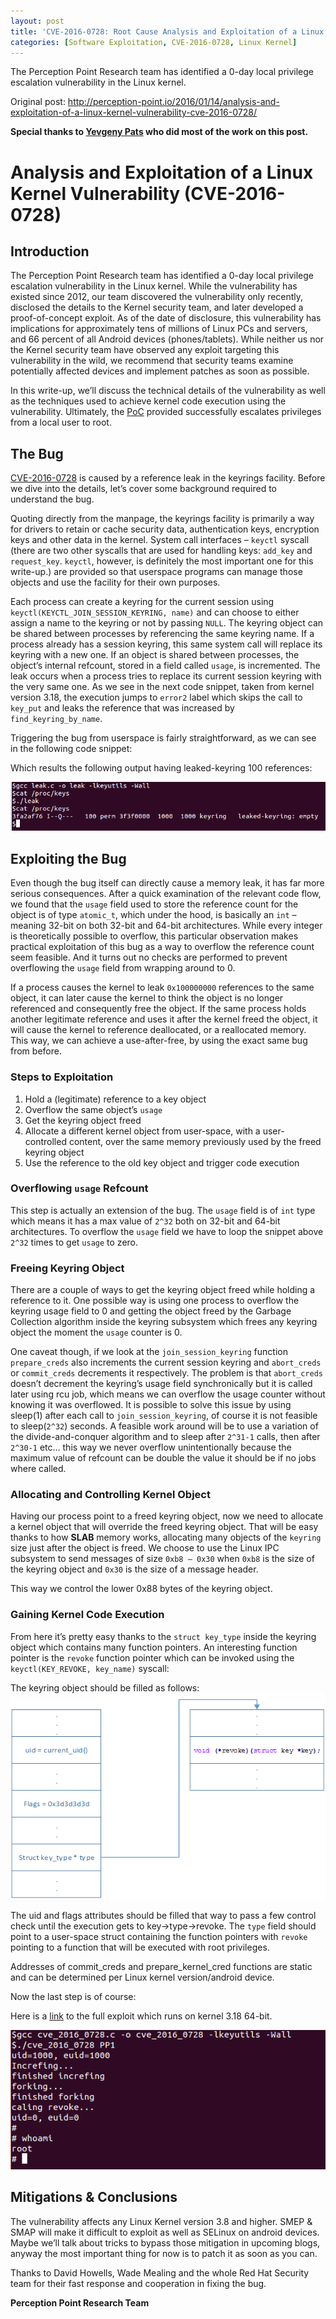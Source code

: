 ```yaml
---
layout: post
title: 'CVE-2016-0728: Root Cause Analysis and Exploitation of a Linux Kernel Vulnerability'
categories: [Software Exploitation, CVE-2016-0728, Linux Kernel]
---
```


The Perception Point Research team has identified a 0-day local privilege escalation vulnerability in the Linux kernel.

Original post: http://perception-point.io/2016/01/14/analysis-and-exploitation-of-a-linux-kernel-vulnerability-cve-2016-0728/

**Special thanks to [Yevgeny Pats](https://www.linkedin.com/in/yevgeny-pats-5973328b/) who did most of the work on this post.**

# Analysis and Exploitation of a Linux Kernel Vulnerability (CVE-2016-0728)

## Introduction

The Perception Point Research team has identified a 0-day local privilege escalation vulnerability in the Linux kernel. While the vulnerability has existed since 2012, our team discovered the vulnerability only recently, disclosed the details to the Kernel security team, and later developed a proof-of-concept exploit. As of the date of disclosure, this vulnerability has implications for approximately tens of millions of Linux PCs and servers, and 66 percent of all Android devices (phones/tablets). While neither us nor the Kernel security team have observed any exploit targeting this vulnerability in the wild, we recommend that security teams examine potentially affected devices and implement patches as soon as possible.

In this write-up, we’ll discuss the technical details of the vulnerability as well as the techniques used to achieve kernel code execution using the vulnerability. Ultimately, the [PoC](https://gist.github.com/PerceptionPointTeam/18b1e86d1c0f8531ff8f) provided successfully escalates privileges from a local user to root.

## The Bug

[CVE-2016-0728](https://cve.mitre.org/cgi-bin/cvename.cgi?name=cve-2016-0728) is caused by a reference leak in the keyrings facility. Before we dive into the details, let’s cover some background required to understand the bug.

Quoting directly from the manpage, the keyrings facility is primarily a way for drivers to retain or cache security data, authentication keys, encryption keys and other data in the kernel. System call interfaces – `keyctl` syscall (there are two other syscalls that are used for handling keys: `add_key` and `request_key`. `keyctl`, however, is definitely the most important one for this write-up.) are provided so that userspace programs can manage those objects and use the facility for their own purposes.

Each process can create a keyring for the current session using `keyctl(KEYCTL_JOIN_SESSION_KEYRING, name)` and can choose to either assign a name to the keyring or not by passing `NULL`. The keyring object can be shared between processes by referencing the same keyring name. If a process already has a session keyring, this same system call will replace its keyring with a new one. If an object is shared between processes, the object’s internal refcount, stored in a field called `usage`, is incremented. The leak occurs when a process tries to replace its current session keyring with the very same one. As we see in the next code snippet, taken from kernel version 3.18, the execution jumps to `error2` label which skips the call to `key_put` and leaks the reference that was increased by `find_keyring_by_name`.

<script src="https://gist.github.com/PerceptionPointTeam/e9b47cf6a7240ac7b8c5.js"></script>

Triggering the bug from userspace is fairly straightforward, as we can see in the following code snippet:

<script src="https://gist.github.com/PerceptionPointTeam/3864cf0c2a77f7ebd1dd.js"></script>

Which results the following output having leaked-keyring 100 references:

![leak_example](/images/2016/leak_example.png)

## Exploiting the Bug

Even though the bug itself can directly cause a memory leak, it has far more serious consequences. After a quick examination of the relevant code flow, we found that the `usage` field used to store the reference count for the object is of type `atomic_t`, which under the hood, is basically an `int` – meaning 32-bit on both 32-bit and 64-bit architectures. While every integer is theoretically possible to overflow, this particular observation makes practical exploitation of this bug as a way to overflow the reference count seem feasible. And it turns out no checks are performed to prevent overflowing the `usage` field from wrapping around to 0.

If a process causes the kernel to leak `0x100000000` references to the same object, it can later cause the kernel to think the object is no longer referenced and consequently free the object. If the same process holds another legitimate reference and uses it after the kernel freed the object, it will cause the kernel to reference deallocated, or a reallocated memory. This way, we can achieve a use-after-free, by using the exact same bug from before.

### Steps to Exploitation

1. Hold a (legitimate) reference to a key object
2. Overflow the same object’s `usage`
3. Get the keyring object freed
4. Allocate a different kernel object from user-space, with a user-controlled content, over the same memory previously used by the freed keyring object
5. Use the reference to the old key object and trigger code execution

### Overflowing `usage` Refcount

This step is actually an extension of the bug. The `usage` field is of `int` type which means it has a max value of `2^32` both on 32-bit and 64-bit architectures. To overflow the `usage` field we have to loop the snippet above `2^32` times to get `usage` to zero.

### Freeing Keyring Object

There are a couple of ways to get the keyring object freed while holding a reference to it. One possible way is using one process to overflow the keyring usage field to 0 and getting the object freed by the Garbage Collection algorithm inside the keyring subsystem which frees any keyring object the moment the `usage` counter is 0.

One caveat though, if we look at the `join_session_keyring` function `prepare_creds` also increments the current session keyring and `abort_creds` or `commit_creds` decrements it respectively. The problem is that `abort_creds` doesn’t decrement the keyring’s usage field synchronically but it is called later using rcu job, which means we can overflow the usage counter without knowing it was overflowed. It is possible to solve this issue by using sleep(1) after each call to `join_session_keyring`, of course it is not feasible to sleep(`2^32`) seconds. A feasible work around will be to use a variation of the divide-and-conquer algorithm and to sleep after `2^31-1` calls, then after `2^30-1` etc… this way we never overflow unintentionally because the maximum value of refcount can be double the value it should be if no jobs where called.

### Allocating and Controlling Kernel Object

Having our process point to a freed keyring object, now we need to allocate a kernel object that will override the freed keyring object. That will be easy thanks to how **SLAB** memory works, allocating many objects of the `keyring` size just after the object is freed. We choose to use the Linux IPC subsystem to send messages of size `0xb8 – 0x30` when `0xb8` is the size of the keyring object and `0x30` is the size of a message header.

<script src="https://gist.github.com/PerceptionPointTeam/8f4ecf64bbec0700f791.js"></script>


This way we control the lower 0x88 bytes of the keyring object.

### Gaining Kernel Code Execution

From here it’s pretty easy thanks to the `struct key_type` inside the keyring object which contains many function pointers. An interesting function pointer is the `revoke` function pointer which can be invoked using the `keyctl(KEY_REVOKE, key_name)` syscall: 

<script src="https://gist.github.com/PerceptionPointTeam/3df66650938b4cc2e475.js"></script>

The keyring object should be filled as follows:
![key_type_struct](/images/2016/key_type_struct.png)

The uid and flags attributes should be filled that way to pass a few control check until the execution gets to key->type->revoke. The `type` field should point to a user-space struct containing the function pointers with `revoke` pointing to a function that will be executed with root privileges. 

Addresses of commit_creds and prepare_kernel_cred functions are static and can be determined per Linux kernel version/android device.

Now the last step is of course:
<script src="https://gist.github.com/PerceptionPointTeam/f4f5a78af3666cde7756.js"></script>

Here is a [link](https://gist.github.com/PerceptionPointTeam/18b1e86d1c0f8531ff8f) to the full exploit which runs on kernel 3.18 64-bit.

![cve_2016_0728](/images/2016/cve_2016_0728.png)

## Mitigations & Conclusions

The vulnerability affects any Linux Kernel version 3.8 and higher. SMEP & SMAP will make it difficult to exploit as well as SELinux on android devices. Maybe we’ll talk about tricks to bypass those mitigation in upcoming blogs, anyway the most important thing for now is to patch it as soon as you can.

Thanks to David Howells, Wade Mealing and the whole Red Hat Security team for their fast response and cooperation in fixing the bug.

**Perception Point Research Team**
